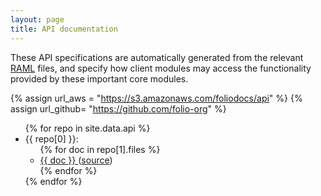 ```yaml
---
layout: page
title: API documentation
---
```


These API specifications are automatically generated from the relevant
[RAML](https://github.com/folio-org/raml)
files, and specify how client modules may
access the functionality provided by these important core modules.

{% assign url_aws = "https://s3.amazonaws.com/foliodocs/api" %}
{% assign url_github= "https://github.com/folio-org" %}

<ul>
  {% for repo in site.data.api %}
    <li id="{{ repo[0] }}"> {{ repo[0] }}:
      <ul>
        {% for doc in repo[1].files %}
          <li>
            <a href="{{ url_aws }}/{{ repo[0] }}/{{ doc }}.html">
              {{ doc }}
            </a>
            (<a href="{{ url_github }}/{{ repo[0] }}/blob/master/{{ repo[1].directory }}/{{ doc }}.raml">source</a>)
          </li>
        {% endfor %}
      </ul>
    </li>
  {% endfor %}
</ul>
